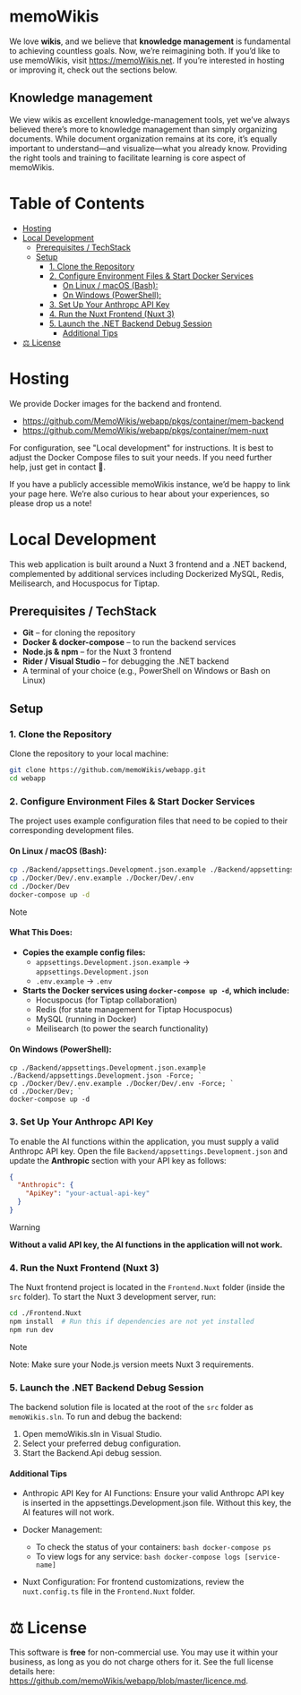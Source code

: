 # memoWikis <!-- omit from toc -->

We love **wikis**, and we believe that **knowledge management** is fundamental to achieving countless goals. Now, we’re reimagining both. If you’d like to use memoWikis, visit https://memoWikis.net. If you’re interested in hosting or improving it, check out the sections below.


## Knowledge management <!-- omit from toc -->
We view wikis as excellent knowledge-management tools, yet we’ve always believed there’s more to knowledge management than simply organizing documents. While document organization remains at its core, it’s equally important to understand—and visualize—what you already know. Providing the right tools and training to facilitate learning is core aspect of memoWikis.

# Table of Contents <!-- omit from toc -->


- [Hosting](#hosting)
- [Local Development](#local-development)
  - [Prerequisites / TechStack](#prerequisites--techstack)
  - [Setup](#setup)
    - [1. Clone the Repository](#1-clone-the-repository)
    - [2. Configure Environment Files \& Start Docker Services](#2-configure-environment-files--start-docker-services)
      - [On Linux / macOS (Bash):](#on-linux--macos-bash)
      - [On Windows (PowerShell):](#on-windows-powershell)
    - [3. Set Up Your Anthropc API Key](#3-set-up-your-anthropc-api-key)
    - [4. Run the Nuxt Frontend (Nuxt 3)](#4-run-the-nuxt-frontend-nuxt-3)
    - [5. Launch the .NET Backend Debug Session](#5-launch-the-net-backend-debug-session)
      - [Additional Tips](#additional-tips)
- [⚖️ License](#️-license)

# Hosting
We provide Docker images for the backend and frontend.

- https://github.com/MemoWikis/webapp/pkgs/container/mem-backend
- https://github.com/MemoWikis/webapp/pkgs/container/mem-nuxt

For configuration, see "Local development" for instructions. It is best to adjust the Docker Compose files to suit your needs. If you need further help, just get in contact 🙂.

If you have a publicly accessible memoWikis instance, we’d be happy to link your page here. We’re also curious to hear about your experiences, so please drop us a note!

# Local Development

This web application is built around a Nuxt 3 frontend and a .NET backend, complemented by additional services including Dockerized MySQL, Redis, Meilisearch, and Hocuspocus for Tiptap.

## Prerequisites / TechStack

- **Git** – for cloning the repository  
- **Docker & docker-compose** – to run the backend services  
- **Node.js & npm** – for the Nuxt 3 frontend  
- **Rider / Visual Studio** – for debugging the .NET backend  
- A terminal of your choice (e.g., PowerShell on Windows or Bash on Linux)

## Setup

### 1. Clone the Repository

Clone the repository to your local machine:

```bash
git clone https://github.com/memoWikis/webapp.git
cd webapp
```


### 2. Configure Environment Files & Start Docker Services
The project uses example configuration files that need to be copied to their corresponding development files.

#### On Linux / macOS (Bash):
```bash
cp ./Backend/appsettings.Development.json.example ./Backend/appsettings.Development.json
cp ./Docker/Dev/.env.example ./Docker/Dev/.env
cd ./Docker/Dev
docker-compose up -d
```
> [!NOTE] 
> #### What This Does:
> 
> - **Copies the example config files:**
>     - `appsettings.Development.json.example` → `appsettings.Development.json`
>     - `.env.example` → `.env`
> - **Starts the Docker services using `docker-compose up -d`, which include:**
>     - Hocuspocus (for Tiptap collaboration)
>     - Redis (for state management for Tiptap Hocuspocus)
>     - MySQL (running in Docker)
>     - Meilisearch (to power the search functionality)

#### On Windows (PowerShell):
```ppwershell
cp ./Backend/appsettings.Development.json.example ./Backend/appsettings.Development.json -Force; `
cp ./Docker/Dev/.env.example ./Docker/Dev/.env -Force; `
cd ./Docker/Dev; `
docker-compose up -d
```

### 3. Set Up Your Anthropc API Key
To enable the AI functions within the application, you must supply a valid Anthropc API key. Open the file `Backend/appsettings.Development.json` and update the **Anthropic** section with your API key as follows:

```json
{
  "Anthropic": {
    "ApiKey": "your-actual-api-key"
  }
}
```
> [!WARNING]  
> **Without a valid API key, the AI functions in the application will not work.**

### 4. Run the Nuxt Frontend (Nuxt 3)
The Nuxt frontend project is located in the `Frontend.Nuxt` folder (inside the `src` folder). To start the Nuxt 3 development server, run:

```bash
cd ./Frontend.Nuxt
npm install  # Run this if dependencies are not yet installed
npm run dev
```
> [!NOTE]  
> Note: Make sure your Node.js version meets Nuxt 3 requirements.

### 5. Launch the .NET Backend Debug Session
The backend solution file is located at the root of the `src` folder as `memoWikis.sln`. To run and debug the backend:

1. Open memoWikis.sln in Visual Studio.
2. Select your preferred debug configuration.
3. Start the Backend.Api debug session.

#### Additional Tips
- Anthropic API Key for AI Functions: Ensure your valid Anthropc API key is inserted in the appsettings.Development.json file. Without this key, the AI features will not work.

- Docker Management:
  - To check the status of your containers:
`bash
docker-compose ps
`
  - To view logs for any service:
     `bash
docker-compose logs [service-name]`
- Nuxt Configuration: For frontend customizations, review the `nuxt.config.ts` file in the `Frontend.Nuxt` folder.
  

# ⚖️ License

This software is **free** for non-commercial use. You may use it within your business, as long as you do not charge others for it. See the full license details here: https://github.com/memoWikis/webapp/blob/master/licence.md.

